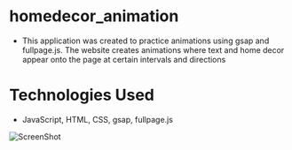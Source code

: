 # homedecor_animation

* This application was created to practice animations using gsap and fullpage.js. The website creates animations where text and home decor appear onto the page at certain intervals and directions

# Technologies Used
* JavaScript, HTML, CSS, gsap, fullpage.js


![ScreenShot](https://user-images.githubusercontent.com/24628091/66276768-9239db80-e84a-11e9-86f8-9b2b8ce47f8d.gif)
